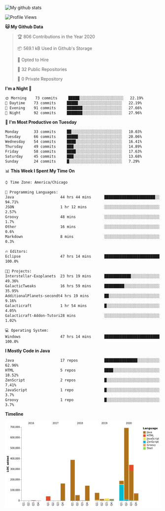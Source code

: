 ![My github stats](https://github-readme-stats.vercel.app/api?username=romvoid95&theme=gruvbox&include_all_commits=true&show_icons=true")

<!--START_SECTION:waka-->
![Profile Views](http://img.shields.io/badge/Profile%20Views-7-blue)

**🐱 My Github Data** 

> 🏆 806 Contributions in the Year 2020
 > 
> 📦 569.1 kB Used in Github's Storage 
 > 
> 💼 Opted to Hire
 > 
> 📜 32 Public Repositories
 > 
> 🔑 0 Private Repository 
 > 
**I'm a Night 🦉** 

```text
🌞 Morning    73 commits     █████░░░░░░░░░░░░░░░░░░░░   22.19% 
🌆 Daytime    73 commits     █████░░░░░░░░░░░░░░░░░░░░   22.19% 
🌃 Evening    91 commits     ███████░░░░░░░░░░░░░░░░░░   27.66% 
🌙 Night      92 commits     ███████░░░░░░░░░░░░░░░░░░   27.96%

```
📅 **I'm Most Productive on Tuesday** 

```text
Monday       33 commits     ██░░░░░░░░░░░░░░░░░░░░░░░   10.03% 
Tuesday      66 commits     █████░░░░░░░░░░░░░░░░░░░░   20.06% 
Wednesday    54 commits     ████░░░░░░░░░░░░░░░░░░░░░   16.41% 
Thursday     49 commits     ███░░░░░░░░░░░░░░░░░░░░░░   14.89% 
Friday       58 commits     ████░░░░░░░░░░░░░░░░░░░░░   17.63% 
Saturday     45 commits     ███░░░░░░░░░░░░░░░░░░░░░░   13.68% 
Sunday       24 commits     █░░░░░░░░░░░░░░░░░░░░░░░░   7.29%

```


📊 **This Week I Spent My Time On** 

```text
⌚︎ Time Zone: America/Chicago

💬 Programming Languages: 
Java                     44 hrs 44 mins      ███████████████████████░░   94.71% 
JSON                     1 hr 12 mins        ░░░░░░░░░░░░░░░░░░░░░░░░░   2.57% 
Groovy                   48 mins             ░░░░░░░░░░░░░░░░░░░░░░░░░   1.7% 
Other                    16 mins             ░░░░░░░░░░░░░░░░░░░░░░░░░   0.6% 
Markdown                 8 mins              ░░░░░░░░░░░░░░░░░░░░░░░░░   0.3%

🔥 Editors: 
Eclipse                  47 hrs 14 mins      █████████████████████████   100.0%

🐱‍💻 Projects: 
Interstellar-Exoplanets  23 hrs 19 mins      ████████████░░░░░░░░░░░░░   49.36% 
GalacticTweaks           16 hrs 59 mins      █████████░░░░░░░░░░░░░░░░   35.95% 
AdditionalPlanets-secondt4 hrs 19 mins       ██░░░░░░░░░░░░░░░░░░░░░░░   9.16% 
Galacticraft             1 hr 54 mins        █░░░░░░░░░░░░░░░░░░░░░░░░   4.05% 
Galacticraft-Addon-Tutori28 mins             ░░░░░░░░░░░░░░░░░░░░░░░░░   1.02%

💻 Operating System: 
Windows                  47 hrs 14 mins      █████████████████████████   100.0%

```

**I Mostly Code in Java** 

```text
Java                     17 repos            ███████████████░░░░░░░░░░   62.96% 
HTML                     5 repos             ████░░░░░░░░░░░░░░░░░░░░░   18.52% 
ZenScript                2 repos             █░░░░░░░░░░░░░░░░░░░░░░░░   7.41% 
JavaScript               1 repo              █░░░░░░░░░░░░░░░░░░░░░░░░   3.7% 
Groovy                   1 repo              █░░░░░░░░░░░░░░░░░░░░░░░░   3.7%

```


**Timeline**

![Chart not found](https://github.com/ROMVoid95/ROMVoid95/blob/master/charts/bar_graph.png) 


<!--END_SECTION:waka-->
